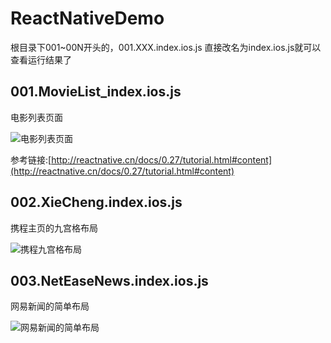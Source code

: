 # ReactNativeDemo
  根目录下001~00N开头的，001.XXX.index.ios.js 直接改名为index.ios.js就可以查看运行结果了
  
## 001.MovieList_index.ios.js

  电影列表页面
  
  ![电影列表页面](https://raw.githubusercontent.com/tengontheway/ReactDemo/master/screenshot/001_1.png)
  
  参考链接:[http://reactnative.cn/docs/0.27/tutorial.html#content](http://reactnative.cn/docs/0.27/tutorial.html#content)
  
## 002.XieCheng.index.ios.js
  
  携程主页的九宫格布局
  
![携程九宫格布局](https://raw.githubusercontent.com/tengontheway/ReactDemo/master/screenshot/002_1.png)

## 003.NetEaseNews.index.ios.js

  网易新闻的简单布局
  
![网易新闻的简单布局](https://raw.githubusercontent.com/tengontheway/ReactDemo/master/screenshot/003_1.png)

